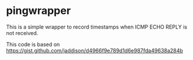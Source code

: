 # pingwrapper
This is a simple wrapper to record timestamps when ICMP ECHO REPLY is not received.

This code is based on https://gist.github.com/jaddison/d4966f9e789d1d6e987fda49638a284b
